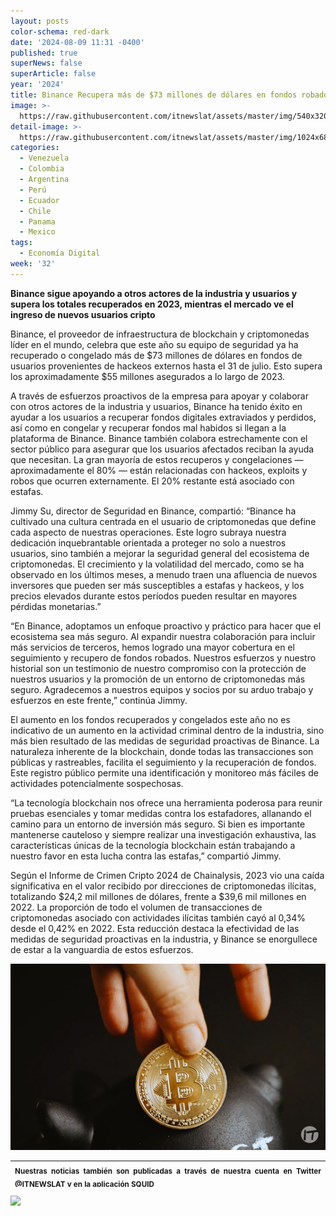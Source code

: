 ```yaml
---
layout: posts
color-schema: red-dark
date: '2024-08-09 11:31 -0400'
published: true
superNews: false
superArticle: false
year: '2024'
title: Binance Recupera más de $73 millones de dólares en fondos robados de terceros
image: >-
  https://raw.githubusercontent.com/itnewslat/assets/master/img/540x320/Criptocurrency-p.jpg
detail-image: >-
  https://raw.githubusercontent.com/itnewslat/assets/master/img/1024x680/Criptocurrency-g.jpg
categories:
  - Venezuela
  - Colombia
  - Argentina
  - Perú
  - Ecuador
  - Chile
  - Panama
  - Mexico
tags:
  - Economía Digital
week: '32'
---
```

**Binance sigue apoyando a otros actores de la industria y usuarios y supera los totales recuperados en 2023, mientras el mercado ve el ingreso de nuevos usuarios cripto**

Binance, el proveedor de infraestructura de blockchain y criptomonedas líder en el mundo, celebra que este año su equipo de seguridad ya ha recuperado o congelado más de $73 millones de dólares en fondos de usuarios provenientes de hackeos externos hasta el 31 de julio. Esto supera los aproximadamente $55 millones asegurados a lo largo de 2023.

A través de esfuerzos proactivos de la empresa para apoyar y colaborar con otros actores de la industria y usuarios, Binance ha tenido éxito en ayudar a los usuarios a recuperar fondos digitales extraviados y perdidos, así como en congelar y recuperar fondos mal habidos si llegan a la plataforma de Binance. Binance también colabora estrechamente con el sector público para asegurar que los usuarios afectados reciban la ayuda que necesitan. La gran mayoría de estos recuperos y congelaciones — aproximadamente el 80% — están relacionadas con hackeos, exploits y robos que ocurren externamente. El 20% restante está asociado con estafas.

Jimmy Su, director de Seguridad en Binance, compartió: “Binance ha cultivado una cultura centrada en el usuario de criptomonedas que define cada aspecto de nuestras operaciones. Este logro subraya nuestra dedicación inquebrantable orientada a proteger no solo a nuestros usuarios, sino también a mejorar la seguridad general del ecosistema de criptomonedas. El crecimiento y la volatilidad del mercado, como se ha observado en los últimos meses, a menudo traen una afluencia de nuevos inversores que pueden ser más susceptibles a estafas y hackeos, y los precios elevados durante estos períodos pueden resultar en mayores pérdidas monetarias.”

“En Binance, adoptamos un enfoque proactivo y práctico para hacer que el ecosistema sea más seguro. Al expandir nuestra colaboración para incluir más servicios de terceros, hemos logrado una mayor cobertura en el seguimiento y recupero de fondos robados. Nuestros esfuerzos y nuestro historial son un testimonio de nuestro compromiso con la protección de nuestros usuarios y la promoción de un entorno de criptomonedas más seguro. Agradecemos a nuestros equipos y socios por su arduo trabajo y esfuerzos en este frente,” continúa Jimmy.

El aumento en los fondos recuperados y congelados este año no es indicativo de un aumento en la actividad criminal dentro de la industria, sino más bien resultado de las medidas de seguridad proactivas de Binance. La naturaleza inherente de la blockchain, donde todas las transacciones son públicas y rastreables, facilita el seguimiento y la recuperación de fondos. Este registro público permite una identificación y monitoreo más fáciles de actividades potencialmente sospechosas.

“La tecnología blockchain nos ofrece una herramienta poderosa para reunir pruebas esenciales y tomar medidas contra los estafadores, allanando el camino para un entorno de inversión más seguro. Si bien es importante mantenerse cauteloso y siempre realizar una investigación exhaustiva, las características únicas de la tecnología blockchain están trabajando a nuestro favor en esta lucha contra las estafas,” compartió Jimmy.

Según el Informe de Crimen Cripto 2024 de Chainalysis, 2023 vio una caída significativa en el valor recibido por direcciones de criptomonedas ilícitas, totalizando $24,2 mil millones de dólares, frente a $39,6 mil millones en 2022. La proporción de todo el volumen de transacciones de criptomonedas asociado con actividades ilícitas también cayó al 0,34% desde el 0,42% en 2022. Esta reducción destaca la efectividad de las medidas de seguridad proactivas en la industria, y Binance se enorgullece de estar a la vanguardia de estos esfuerzos.

![](https://raw.githubusercontent.com/itnewslat/assets/master/img/540x320/Criptocurrency-p.jpg)

<table style="height: 42px;" width="569">
<tbody>
<tr>
<td style="text-align: justify;"><sub><strong>Nuestras noticias también son publicadas a través de nuestra cuenta en Twitter <a href="https://twitter.com/itnewslat?lang=es">@ITNEWSLAT</a> y en la aplicación <a href="https://squidapp.co/en/">SQUID</a></strong></sub></td>
</tr>
</tbody>
</table>

<img src="https://tracker.metricool.com/c3po.jpg?hash=56f88a41e39ab42c063cc51676587a04"/>